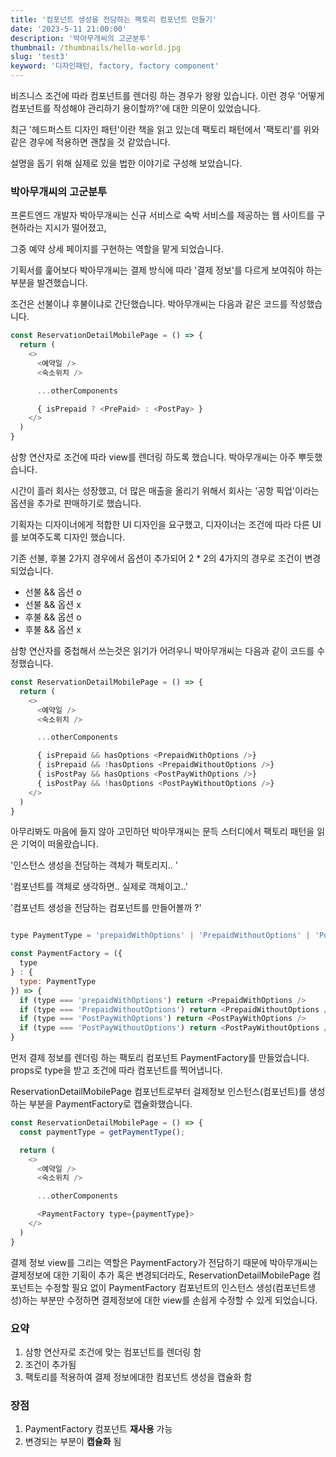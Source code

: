 ```yaml
---
title: '컴포넌트 생성을 전담하는 팩토리 컴포넌트 만들기'
date: '2023-5-11 21:00:00'
description: '박아무개씨의 고군분투'
thumbnail: /thumbnails/hello-world.jpg
slug: 'test3'
keyword: '디자인패턴, factory, factory component'
---
```


비즈니스 조건에 따라 컴포넌트를 렌더링 하는 경우가 왕왕 있습니다. 이런 경우 '어떻게 컴포넌트를 작성해야 관리하기 용이할까?'에 대한 의문이 있었습니다.

최근 '헤드퍼스트 디자인 패턴'이란 책을 읽고 있는데 팩토리 패턴에서 '팩토리'를 위와 같은 경우에 적용하면 괜찮을 것 같았습니다.

설명을 돕기 위해 실제로 있을 법한 이야기로 구성해 보았습니다. 

### 박아무개씨의 고군분투

프론트엔드 개발자 박아무개씨는 신규 서비스로 숙박 서비스를 제공하는 웹 사이트를 구현하라는 지시가 떨어졌고,

그중 예약 상세 페이지를 구현하는 역할을 맡게 되었습니다. 

기획서를 훑어보다 박아무개씨는 결제 방식에 따라 '결제 정보'를 다르게 보여줘야 하는 부분을 발견했습니다.

조건은 선불이냐 후불이냐로 간단했습니다. 박아무개씨는 다음과 같은 코드를 작성했습니다.

``` js
const ReservationDetailMobilePage = () => {
  return (
    <>
      <예약일 />
      <숙소위치 />

      ...otherComponents

      { isPrepaid ? <PrePaid> : <PostPay> }
    </>
  )
}
```

삼항 연산자로 조건에 따라 view를 렌더링 하도록 했습니다. 박아무개씨는 아주 뿌듯했습니다. 

시간이 흘러 회사는 성장했고, 더 많은 매출을 올리기 위해서 회사는 '공항 픽업'이라는 옵션을 추가로 판매하기로 했습니다.

기획자는 디자이너에게 적합한 UI 디자인을 요구했고, 디자이너는 조건에 따라 다른 UI를 보여주도록 디자인 했습니다. 

기존 선불, 후불 2가지 경우에서 옵션이 추가되어 2 * 2의 4가지의 경우로 조건이 변경되었습니다.

- 선불 && 옵션 o
- 선불 && 옵션 x
- 후불 && 옵션 o
- 후불 && 옵션 x

삼항 연산자를 중첩해서 쓰는것은 읽기가 어려우니 박아무개씨는 다음과 같이 코드를 수정했습니다.

``` js
const ReservationDetailMobilePage = () => {
  return (
    <>
      <예약일 />
      <숙소위치 />

      ...otherComponents

      { isPrepaid && hasOptions <PrepaidWithOptions />}
      { isPrepaid && !hasOptions <PrepaidWithoutOptions />}
      { isPostPay && hasOptions <PostPayWithOptions />}
      { isPostPay && !hasOptions <PostPayWithoutOptions />}
    </>
  )
}
```

아무리봐도 마음에 들지 않아 고민하던 박아무개씨는 문득 스터디에서 팩토리 패턴을 읽은 기억이 떠올랐습니다. 

'인스턴스 생성을 전담하는 객체가 팩토리지.. '

'컴포넌트를 객체로 생각하면.. 실제로 객체이고..'

'컴포넌트 생성을 전담하는 컴포넌트를 만들어볼까 ?'

``` js

type PaymentType = 'prepaidWithOptions' | 'PrepaidWithoutOptions' | 'PostPayWithOptions' | 'PostPayWithoutOptions';

const PaymentFactory = ({ 
  type 
} : {
  type: PaymentType
}) => {
  if (type === 'prepaidWithOptions') return <PrepaidWithOptions />
  if (type === 'PrepaidWithoutOptions') return <PrepaidWithoutOptions />
  if (type === 'PostPayWithOptions') return <PostPayWithOptions />
  if (type === 'PostPayWithoutOptions') return <PostPayWithoutOptions />
}
``` 

먼저 결제 정보를 렌더링 하는 팩토리 컴포넌트 PaymentFactory를 만들었습니다. props로 type을 받고 조건에 따라 컴포넌트를 찍어냅니다. 

ReservationDetailMobilePage 컴포넌트로부터 걸제정보 인스턴스(컴포넌트)를 생성하는 부분을 PaymentFactory로 캡슐화했습니다.

``` js 
const ReservationDetailMobilePage = () => {
  const paymentType = getPaymentType();

  return (
    <>
      <예약일 />
      <숙소위치 />

      ...otherComponents

      <PaymentFactory type={paymentType}>
    </>
  )
}
```

결제 정보 view를 그리는 역할은 PaymentFactory가 전담하기 때문에 박아무개씨는 결제정보에 대한 기획이 추가 혹은 변경되더라도, ReservationDetailMobilePage 컴포넌트는 수정할 필요 없이 PaymentFactory 컴포넌트의 인스턴스 생성(컴포넌트생성)하는 부분만 수정하면 결제정보에 대한 view를 손쉽게 수정할 수 있게 되었습니다. 

### 요약
1. 삼항 연산자로 조건에 맞는 컴포넌트를 렌더링 함
2. 조건이 추가됨 
3. 팩토리를 적용하여 결제 정보에대한 컴포넌트 생성을 캡슐화 함

### 장점 
1. PaymentFactory 컴포넌트 **재사용** 가능 
2. 변경되는 부분이 **캡슐화** 됨
